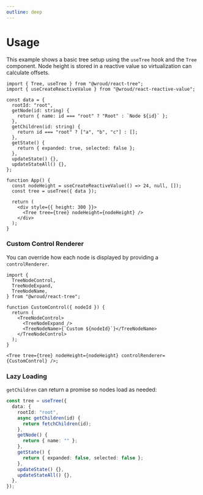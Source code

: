```yaml
---
outline: deep
---
```


# Usage

This example shows a basic tree setup using the `useTree` hook and the `Tree` component. Node height is stored in a reactive value so virtualization can calculate offsets.

```tsx
import { Tree, useTree } from "@wroud/react-tree";
import { useCreateReactiveValue } from "@wroud/react-reactive-value";

const data = {
  rootId: "root",
  getNode(id: string) {
    return { name: id === "root" ? "Root" : `Node ${id}` };
  },
  getChildren(id: string) {
    return id === "root" ? ["a", "b", "c"] : [];
  },
  getState() {
    return { expanded: true, selected: false };
  },
  updateState() {},
  updateStateAll() {},
};

function App() {
  const nodeHeight = useCreateReactiveValue(() => 24, null, []);
  const tree = useTree({ data });

  return (
    <div style={{ height: 300 }}>
      <Tree tree={tree} nodeHeight={nodeHeight} />
    </div>
  );
}
```

### Custom Control Renderer

You can override how each node is displayed by providing a `controlRenderer`.

```tsx
import {
  TreeNodeControl,
  TreeNodeExpand,
  TreeNodeName,
} from "@wroud/react-tree";

function CustomControl({ nodeId }) {
  return (
    <TreeNodeControl>
      <TreeNodeExpand />
      <TreeNodeName>{`Custom ${nodeId}`}</TreeNodeName>
    </TreeNodeControl>
  );
}

<Tree tree={tree} nodeHeight={nodeHeight} controlRenderer={CustomControl} />;
```

### Lazy Loading

`getChildren` can return a promise so nodes load as needed:

```ts
const tree = useTree({
  data: {
    rootId: "root",
    async getChildren(id) {
      return fetchChildren(id);
    },
    getNode() {
      return { name: "" };
    },
    getState() {
      return { expanded: false, selected: false };
    },
    updateState() {},
    updateStateAll() {},
  },
});
```
